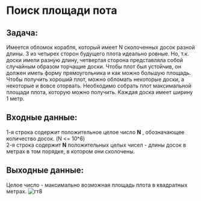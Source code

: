 # Поиск площади пота 
## Задача:
Имеется обломок корабля, который имеет N сколоченных досок разной длины. 3 из четырех сторон будущего плота идеально ровные. Но, т.к. доски имели разную длину, четвертая сторона представляла собой случайным образом торчащие доски.
Чтобы плот был устойчив, он должен иметь форму прямоугольника и как можно большую площадь. 
Чтобы получить хороший плот, можно обломать некоторые доски, а некоторые и вовсе оторвать.
Необходимо собрать плот максимальной площади плота, которую можно получить.  Каждая доска имеет ширину 1 метр.
## Входные данные: 
1-я строка содержит положительное целое число **N** , обозначающее количество досок. (N <= 10^6)  
2-я строка содержит **N** положительных целых чисел - длины досок в метрах в том порядке, в котором они сколочены.
## Выходные данные: 
Целое число - максимально возможная площадь плота в квадратных метрах.
![гт8](https://github.com/user-attachments/assets/a66815d9-a66a-4957-9d45-25e811327848)
